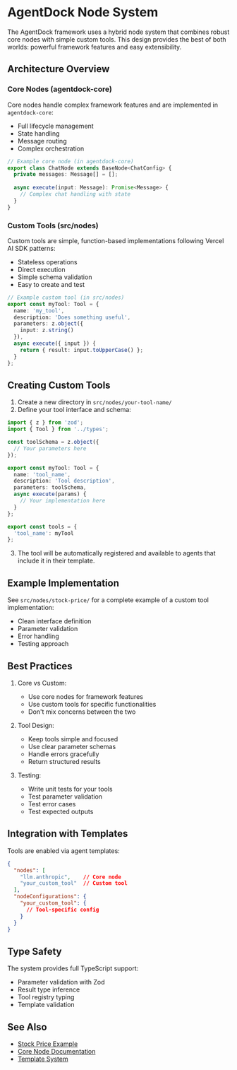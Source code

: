 # AgentDock Node System

The AgentDock framework uses a hybrid node system that combines robust core nodes with simple custom tools. This design provides the best of both worlds: powerful framework features and easy extensibility.

## Architecture Overview

### Core Nodes (agentdock-core)
Core nodes handle complex framework features and are implemented in `agentdock-core`:
- Full lifecycle management
- State handling
- Message routing
- Complex orchestration

```typescript
// Example core node (in agentdock-core)
export class ChatNode extends BaseNode<ChatConfig> {
  private messages: Message[] = [];
  
  async execute(input: Message): Promise<Message> {
    // Complex chat handling with state
  }
}
```

### Custom Tools (src/nodes)
Custom tools are simple, function-based implementations following Vercel AI SDK patterns:
- Stateless operations
- Direct execution
- Simple schema validation
- Easy to create and test

```typescript
// Example custom tool (in src/nodes)
export const myTool: Tool = {
  name: 'my_tool',
  description: 'Does something useful',
  parameters: z.object({
    input: z.string()
  }),
  async execute({ input }) {
    return { result: input.toUpperCase() };
  }
};
```

## Creating Custom Tools

1. Create a new directory in `src/nodes/your-tool-name/`
2. Define your tool interface and schema:
```typescript
import { z } from 'zod';
import { Tool } from '../types';

const toolSchema = z.object({
  // Your parameters here
});

export const myTool: Tool = {
  name: 'tool_name',
  description: 'Tool description',
  parameters: toolSchema,
  async execute(params) {
    // Your implementation here
  }
};

export const tools = {
  'tool_name': myTool
};
```

3. The tool will be automatically registered and available to agents that include it in their template.

## Example Implementation

See `src/nodes/stock-price/` for a complete example of a custom tool implementation:
- Clean interface definition
- Parameter validation
- Error handling
- Testing approach

## Best Practices

1. Core vs Custom:
   - Use core nodes for framework features
   - Use custom tools for specific functionalities
   - Don't mix concerns between the two

2. Tool Design:
   - Keep tools simple and focused
   - Use clear parameter schemas
   - Handle errors gracefully
   - Return structured results

3. Testing:
   - Write unit tests for your tools
   - Test parameter validation
   - Test error cases
   - Test expected outputs

## Integration with Templates

Tools are enabled via agent templates:

```json
{
  "nodes": [
    "llm.anthropic",    // Core node
    "your_custom_tool"  // Custom tool
  ],
  "nodeConfigurations": {
    "your_custom_tool": {
      // Tool-specific config
    }
  }
}
```

## Type Safety

The system provides full TypeScript support:
- Parameter validation with Zod
- Result type inference
- Tool registry typing
- Template validation

## See Also
- [Stock Price Example](./examples/stock-price/README.md)
- [Core Node Documentation](../agentdock-core/src/nodes/README.md)
- [Template System](../templates/README.md) 